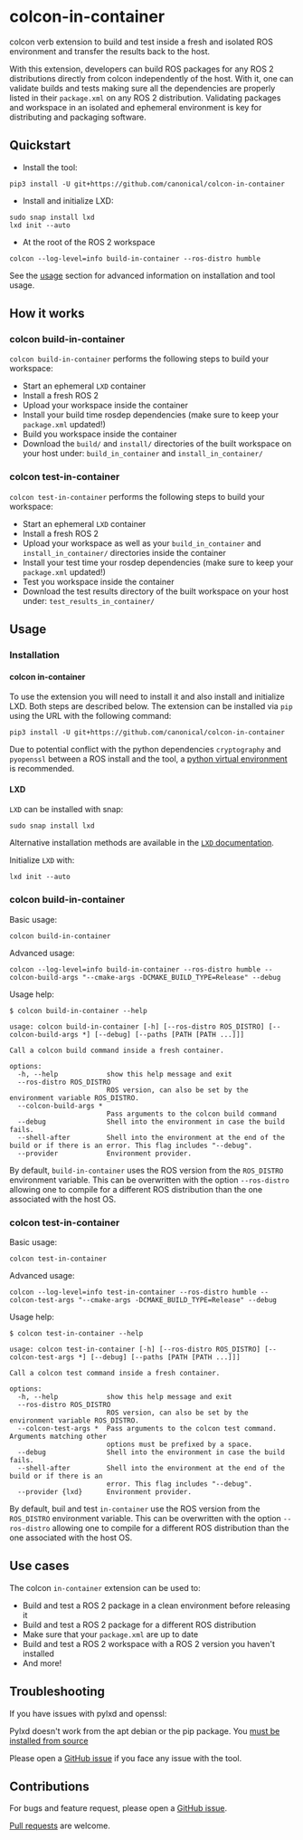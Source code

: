 # colcon-in-container

colcon verb extension to build and test inside a fresh and isolated ROS environment and transfer the results back to the host.

With this extension, developers can build ROS packages for any ROS 2 distributions directly from colcon independently of the host. With it, one can validate builds and tests making sure all the dependencies are properly listed in their `package.xml` on any ROS 2 distribution. Validating packages and workspace in an isolated and ephemeral environment is key for distributing and packaging software.

## Quickstart

- Install the tool:
```
pip3 install -U git+https://github.com/canonical/colcon-in-container
```
- Install and initialize LXD:
```
sudo snap install lxd
lxd init --auto
```
- At the root of the ROS 2 workspace
```
colcon --log-level=info build-in-container --ros-distro humble
```

See the [usage](#usage) section for advanced information on installation and tool usage.

## How it works

### colcon build-in-container

`colcon build-in-container` performs the following steps to build your workspace:
- Start an ephemeral `LXD` container
- Install a fresh ROS 2
- Upload your workspace inside the container
- Install your build time rosdep dependencies (make sure to keep your `package.xml` updated!)
- Build you workspace inside the container
- Download the `build/` and `install/` directories of the built workspace on your host under: `build_in_container` and `install_in_container/`

### colcon test-in-container

`colcon test-in-container` performs the following steps to build your workspace:
- Start an ephemeral `LXD` container
- Install a fresh ROS 2
- Upload your workspace as well as your `build_in_container` and `install_in_container/` directories inside the container
- Install your test time your rosdep dependencies (make sure to keep your `package.xml` updated!)
- Test you workspace inside the container
- Download the test results directory of the built workspace on your host under: `test_results_in_container/`

## Usage
### Installation
#### colcon in-container
To use the extension you will need to install it and also install and initialize LXD. Both steps are described below.
The extension can be installed via `pip` using the URL with the following command:

```
pip3 install -U git+https://github.com/canonical/colcon-in-container
```
Due to potential conflict with the python dependencies `cryptography` and `pyopenssl` between a ROS install and the tool, a [python virtual environment](https://docs.python.org/3/library/venv.html) is recommended.
#### LXD

`LXD` can be installed with snap:

```
sudo snap install lxd
```

Alternative installation methods are available in the [`LXD` documentation](https://documentation.ubuntu.com/lxd/en/latest/installing/).

Initialize `LXD` with:

```
lxd init --auto
```

### colcon build-in-container

Basic usage:
```
colcon build-in-container
```

Advanced usage:
```
colcon --log-level=info build-in-container --ros-distro humble --colcon-build-args "--cmake-args -DCMAKE_BUILD_TYPE=Release" --debug
```

Usage help:
```
$ colcon build-in-container --help

usage: colcon build-in-container [-h] [--ros-distro ROS_DISTRO] [--colcon-build-args *] [--debug] [--paths [PATH [PATH ...]]]

Call a colcon build command inside a fresh container.

options:
  -h, --help            show this help message and exit
  --ros-distro ROS_DISTRO
                        ROS version, can also be set by the environment variable ROS_DISTRO.
  --colcon-build-args *
                        Pass arguments to the colcon build command
  --debug               Shell into the environment in case the build fails.
  --shell-after         Shell into the environment at the end of the build or if there is an error. This flag includes "--debug".
  --provider            Environment provider.
```

By default, `build-in-container` uses the ROS version from the `ROS_DISTRO` environment variable.
This can be overwritten with the option `--ros-distro` allowing one to compile for a different ROS distribution than the one associated with the host OS.

### colcon test-in-container

Basic usage:
```
colcon test-in-container
```

Advanced usage:
```
colcon --log-level=info test-in-container --ros-distro humble --colcon-test-args "--cmake-args -DCMAKE_BUILD_TYPE=Release" --debug
```

Usage help:
```
$ colcon test-in-container --help

usage: colcon test-in-container [-h] [--ros-distro ROS_DISTRO] [--colcon-test-args *] [--debug] [--paths [PATH [PATH ...]]]

Call a colcon test command inside a fresh container.

options:
  -h, --help            show this help message and exit
  --ros-distro ROS_DISTRO
                        ROS version, can also be set by the environment variable ROS_DISTRO.
  --colcon-test-args *  Pass arguments to the colcon test command. Arguments matching other
                        options must be prefixed by a space.
  --debug               Shell into the environment in case the build fails.
  --shell-after         Shell into the environment at the end of the build or if there is an
                        error. This flag includes "--debug".
  --provider {lxd}      Environment provider.
```

By default, buil and test `in-container` use the ROS version from the `ROS_DISTRO` environment variable.
This can be overwritten with the option `--ros-distro` allowing one to compile for a different ROS distribution than the one associated with the host OS.

## Use cases
The colcon `in-container` extension can be used to:
- Build and test a ROS 2 package in a clean environment before releasing it
- Build and test a ROS 2 package for a different ROS distribution
- Make sure that your `package.xml` are up to date
- Build and test a ROS 2 workspace with a ROS 2 version you haven't installed
- And more!

## Troubleshooting
If you have issues with pylxd and openssl:

Pylxd doesn't work from the apt debian or the pip package. You [must be installed from source](https://discuss.linuxcontainers.org/t/5-0-2-raises-connection-reset-by-peer-exception-on-pylxds-container-execute/16292)

Please open a [GitHub issue](https://github.com/canonical/colcon-in-container/issues) if you face any issue with the tool.

## Contributions
For bugs and feature request, please open a [GitHub issue](https://github.com/canonical/colcon-in-container/issues).

[Pull requests](https://github.com/canonical/colcon-in-container/pulls) are welcome.
